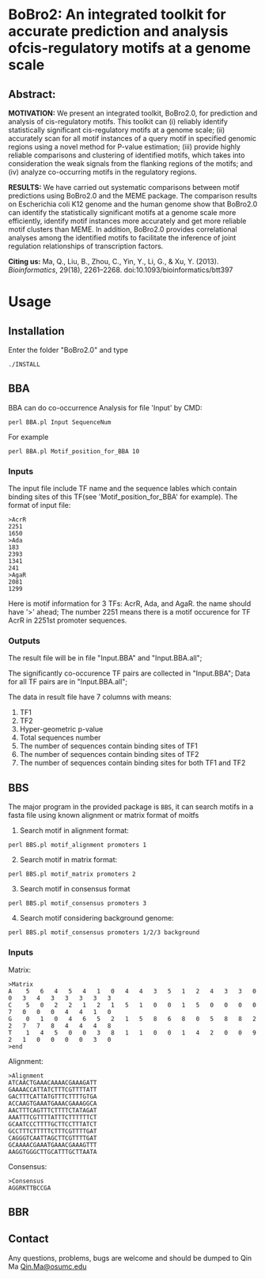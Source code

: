 # BoBro2: An integrated toolkit for accurate prediction and analysis ofcis-regulatory motifs at a genome scale

## Abstract:

**MOTIVATION:**
We present an integrated toolkit, BoBro2.0, for prediction and analysis of cis-regulatory motifs. This toolkit can (i) reliably identify statistically significant cis-regulatory motifs at a genome scale; (ii) accurately scan for all motif instances of a query motif in specified genomic regions using a novel method for P-value estimation; (iii) provide highly reliable comparisons and clustering of identified motifs, which takes into consideration the weak signals from the flanking regions of the motifs; and (iv) analyze co-occurring motifs in the regulatory regions.

**RESULTS:**
We have carried out systematic comparisons between motif predictions using BoBro2.0 and the MEME package. The comparison results on Escherichia coli K12 genome and the human genome show that BoBro2.0 can identify the statistically significant motifs at a genome scale more efficiently, identify motif instances more accurately and get more reliable motif clusters than MEME. In addition, BoBro2.0 provides correlational analyses among the identified motifs to facilitate the inference of joint regulation relationships of transcription factors.

**Citing us:** Ma, Q., Liu, B., Zhou, C., Yin, Y., Li, G., & Xu, Y. (2013). *Bioinformatics*, 29(18), 2261–2268. doi:10.1093/bioinformatics/btt397 

# Usage
## Installation

Enter the folder "BoBro2.0" and type

```
./INSTALL
```

## BBA

BBA can do co-occurrence Analysis for file 'Input' by CMD:

```
perl BBA.pl Input SequenceNum
```

For example 
```
perl BBA.pl Motif_position_for_BBA 10
```


### Inputs 

The input file include TF name and the sequence lables which contain binding sites of this TF(see 'Motif_position_for_BBA' for example).
The format of input file:

    >AcrR
    2251
    1650
    >Ada
    183
    2393
    1341
    241
    >AgaR
    2081
    1299

Here is motif information for 3 TFs: AcrR, Ada, and AgaR. the name should have '>' ahead;
The number 2251 means there is a motif occurence for TF AcrR in 2251st promoter sequences.

### Outputs
The result file will be in file "Input.BBA" and "Input.BBA.all";

The significantly co-occurence TF pairs are collected in "Input.BBA";
Data for all TF pairs are in "Input.BBA.all";

The data in result file have 7 columns with means:
1. TF1
2. TF2
3. Hyper-geometric p-value
4. Total sequences number
5. The number of sequences contain binding sites of TF1
6. The number of sequences contain binding sites of TF2
7. The number of sequences contain binding sites for both TF1 and TF2




## BBS

The major program in the provided package is `BBS`, it can search motifs in a fasta file using known alignment or matrix format of moitfs

1.  Search motif in alignment format:
```
perl BBS.pl motif_alignment promoters 1
```
2.  Search motif in matrix format:
```
perl BBS.pl motif_matrix promoters 2 
```
3.  Search motif in consensus format
```
perl BBS.pl motif_consensus promoters 3
```
4.  Search motif considering background genome:
```
perl BBS.pl motif_consensus promoters 1/2/3 background
```

### Inputs
Matrix:

    >Matrix
    A    5   6   4   5   4   1   0   4   4   3   5   1   2   4   3   3   0   0   3   4   3   3   3   3   3
    C    5   0   2   2   1   2   1   5   1   0   0   1   5   0   0   0   0   7   0   0   0   4   4   1   0
    G    0   1   0   4   6   5   2   1   5   8   6   8   0   5   8   8   2   2   7   7   8   4   4   4   8
    T    1   4   5   0   0   3   8   1   1   0   0   1   4   2   0   0   9   2   1   0   0   0   0   3   0
    >end
    
Alignment:

    >Alignment
    ATCAACTGAAACAAAACGAAAGATT
    GAAAACCATTATCTTTCGTTTTATT
    GACTTTCATTATGTTTCTTTTGTGA
    ACCAAGTGAAATGAAACGAAAGGCA
    AACTTTCAGTTTCTTTTCTATAGAT
    AAATTTCGTTTTATTTCTTTTTTCT
    GCAATCCCTTTTGCTTCCTTTATCT
    GCCTTTCTTTTTCTTTCGTTTTGAT
    CAGGGTCAATTAGCTTCGTTTTGAT
    GCAAAACGAAATGAAACGAAAGTTT
    AAGGTGGGCTTGCATTTGCTTAATA

Consensus:

    >Consensus
    AGGRKTTBCCGA

## BBR



## Contact

Any questions, problems, bugs are welcome and should be dumped to
Qin Ma <Qin.Ma@osumc.edu>
